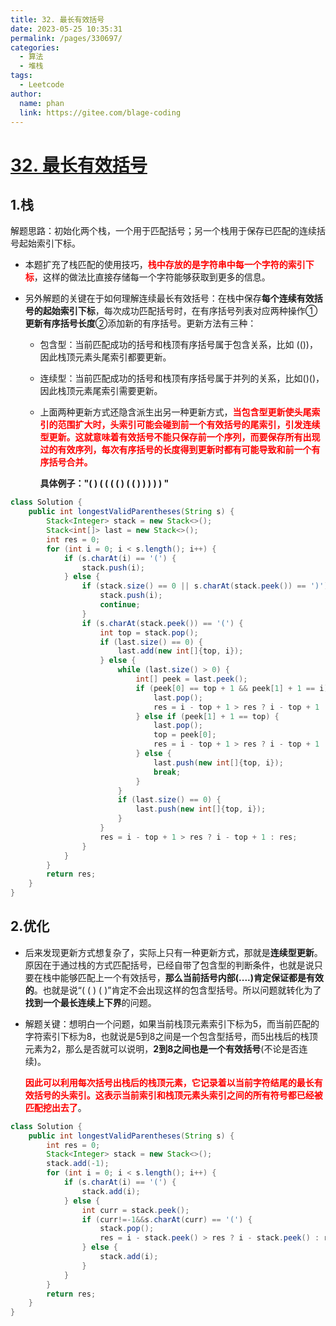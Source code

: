 ```yaml
---
title: 32. 最长有效括号
date: 2023-05-25 10:35:31
permalink: /pages/330697/
categories:
  - 算法
  - 堆栈
tags:
  - Leetcode
author: 
  name: phan
  link: https://gitee.com/blage-coding
---
```

# [32. 最长有效括号](https://leetcode.cn/problems/longest-valid-parentheses/)

## 1.栈

解题思路：初始化两个栈，一个用于匹配括号；另一个栈用于保存已匹配的连续括号起始索引下标。

- 本题扩充了栈匹配的使用技巧，<font color="red">**栈中存放的是字符串中每一个字符的索引下标**</font>，这样的做法比直接存储每一个字符能够获取到更多的信息。

- 另外解题的关键在于如何理解连续最长有效括号：在栈中保存**每个连续有效括号的起始索引下标**，每次成功匹配括号时，在有序括号列表对应两种操作①**更新有序括号长度**②添加新的有序括号。更新方法有三种：

  - 包含型：当前匹配成功的括号和栈顶有序括号属于包含关系，比如 (())，因此栈顶元素头尾索引都要更新。

  - 连续型：当前匹配成功的括号和栈顶有序括号属于并列的关系，比如()()，因此栈顶元素尾索引需要更新。

  - 上面两种更新方式还隐含派生出另一种更新方式，<font color="red">**当包含型更新使头尾索引的范围扩大时，头索引可能会碰到前一个有效括号的尾索引，引发连续型更新。这就意味着有效括号不能只保存前一个序列，而要保存所有出现过的有效序列，每次有序括号的长度得到更新时都有可能导致和前一个有序括号合并。**</font>

    **具体例子："( ) ( ( ( ( ) ( ( ) ) ) ) ) "**

```java
class Solution {
    public int longestValidParentheses(String s) {
        Stack<Integer> stack = new Stack<>();
        Stack<int[]> last = new Stack<>();
        int res = 0;
        for (int i = 0; i < s.length(); i++) {
            if (s.charAt(i) == '(') {
                stack.push(i);
            } else {
                if (stack.size() == 0 || s.charAt(stack.peek()) == ')') {
                    stack.push(i);
                    continue;
                }
                if (s.charAt(stack.peek()) == '(') {
                    int top = stack.pop();
                    if (last.size() == 0) {
                        last.add(new int[]{top, i});
                    } else {
                        while (last.size() > 0) {
                            int[] peek = last.peek();
                            if (peek[0] == top + 1 && peek[1] + 1 == i) {
                                last.pop();
                                res = i - top + 1 > res ? i - top + 1 : res;
                            } else if (peek[1] + 1 == top) {
                                last.pop();
                                top = peek[0];
                                res = i - top + 1 > res ? i - top + 1 : res;
                            } else {
                                last.push(new int[]{top, i});
                                break;
                            }
                        }
                        if (last.size() == 0) {
                            last.push(new int[]{top, i});
                        }
                    }
                    res = i - top + 1 > res ? i - top + 1 : res;
                }
            }
        }
        return res;
    }
}
```

## 2.优化

- 后来发现更新方式想复杂了，实际上只有一种更新方式，那就是**连续型更新**。原因在于通过栈的方式匹配括号，已经自带了包含型的判断条件，也就是说只要在栈中能够匹配上一个有效括号，**那么当前括号内部(....)肯定保证都是有效的**。也就是说“(  ( ) (  )”肯定不会出现这样的包含型括号。所以问题就转化为了**找到一个最长连续上下界**的问题。

- 解题关键：想明白一个问题，如果当前栈顶元素索引下标为5，而当前匹配的字符索引下标为8，也就说是5到8之间是一个包含型括号，而5出栈后的栈顶元素为2，那么是否就可以说明，**2到8之间也是一个有效括号**(不论是否连续)。

  <font color="red">**因此可以利用每次括号出栈后的栈顶元素，它记录着以当前字符结尾的最长有效括号的头索引。这表示当前索引和栈顶元素头索引之间的所有符号都已经被匹配挖出去了**</font>。

```java
class Solution {
    public int longestValidParentheses(String s) {
        int res = 0;
        Stack<Integer> stack = new Stack<>();
        stack.add(-1);
        for (int i = 0; i < s.length(); i++) {
            if (s.charAt(i) == '(') {
                stack.add(i);
            } else {
                int curr = stack.peek();
                if (curr!=-1&&s.charAt(curr) == '(') {
                    stack.pop();
                    res = i - stack.peek() > res ? i - stack.peek() : res;
                } else {
                    stack.add(i);
                }
            }
        }
        return res;
    }
}
```